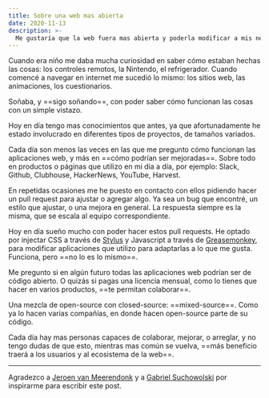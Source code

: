 ```yaml
---
title: Sobre una web mas abierta
date: 2020-11-13
description: >-
  Me gustaría que la web fuera mas abierta y poderla modificar a mis necesidades.
---
```


Cuando era niño me daba mucha curiosidad en saber cómo estaban hechas las cosas: los controles remotos, la Nintendo, el refrigerador. Cuando comencé a navegar en internet me sucedió lo mismo: los sitios web, las animaciones, los cuestionarios.

Soñaba, y ==sigo soñando==, con poder saber cómo funcionan las cosas con un simple vistazo.

Hoy en día tengo mas conocimientos que antes, ya que afortunadamente he estado involucrado en diferentes tipos de proyectos, de tamaños variados.

Cada día son menos las veces en las que me pregunto cómo funcionan las aplicaciones web, y más en ==cómo podrían ser mejoradas==. Sobre todo en productos o páginas que utilizo en mi día a día, por ejemplo: Slack, Github, Clubhouse, HackerNews, YouTube, Harvest.

En repetidas ocasiones me he puesto en contacto con ellos pidiendo hacer un pull request para ajustar o agregar algo. Ya sea un bug que encontré, un estilo que ajustar, o una mejora en general. La respuesta siempre es la misma, que se escala al equipo correspondiente.

Hoy en día sueño mucho con poder hacer estos pull requests. He optado por injectar CSS a través de [Stylus](https://add0n.com/stylus.html) y Javascript a través de [Greasemonkey](https://www.greasespot.net), para modificar aplicaciones que utilizo para adaptarlas a lo que me gusta. Funciona, pero ==no lo es lo mismo==.

Me pregunto si en algún futuro todas las aplicaciones web podrían ser de código abierto. O quizás si pagas una licencia mensual, como lo tienes que hacer en varios productos, ==te permitan colaborar==.

Una mezcla de open-source con closed-source: ==mixed-source==. Como ya lo hacen varias compañías, en donde hacen open-source parte de su código.

Cada día hay mas personas capaces de colaborar, mejorar, o arreglar, y no tengo dudas de que esto, mientras mas común se vuelva, ==más beneficio traerá a los usuarios y al ecosistema de la web==.

---

Agradezco a [Jeroen van Meerendonk](https://twitter.com/jeroen_wtf) y a [Gabriel Suchowolski](https://twitter.com/microbians) por inspirarme para escribir este post.
